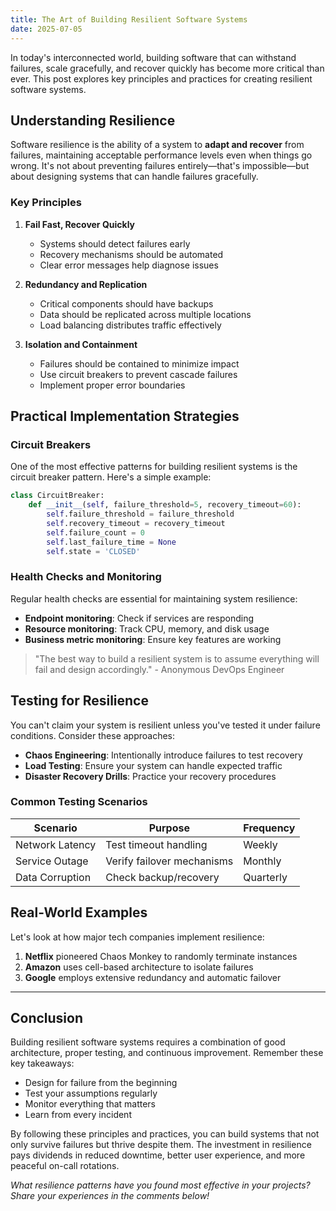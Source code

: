 ```yaml
---
title: The Art of Building Resilient Software Systems
date: 2025-07-05
---
```


In today's interconnected world, building software that can withstand failures, scale gracefully, and recover quickly has become more critical than ever. This post explores key principles and practices for creating resilient software systems.

## Understanding Resilience

Software resilience is the ability of a system to **adapt and recover** from failures, maintaining acceptable performance levels even when things go wrong. It's not about preventing failures entirely—that's impossible—but about designing systems that can handle failures gracefully.

### Key Principles

1. **Fail Fast, Recover Quickly**
   - Systems should detect failures early
   - Recovery mechanisms should be automated
   - Clear error messages help diagnose issues

2. **Redundancy and Replication**
   - Critical components should have backups
   - Data should be replicated across multiple locations
   - Load balancing distributes traffic effectively

3. **Isolation and Containment**
   - Failures should be contained to minimize impact
   - Use circuit breakers to prevent cascade failures
   - Implement proper error boundaries

## Practical Implementation Strategies

### Circuit Breakers

One of the most effective patterns for building resilient systems is the circuit breaker pattern. Here's a simple example:

```python
class CircuitBreaker:
    def __init__(self, failure_threshold=5, recovery_timeout=60):
        self.failure_threshold = failure_threshold
        self.recovery_timeout = recovery_timeout
        self.failure_count = 0
        self.last_failure_time = None
        self.state = 'CLOSED'
```

### Health Checks and Monitoring

Regular health checks are essential for maintaining system resilience:

- **Endpoint monitoring**: Check if services are responding
- **Resource monitoring**: Track CPU, memory, and disk usage
- **Business metric monitoring**: Ensure key features are working

> "The best way to build a resilient system is to assume everything will fail and design accordingly." - Anonymous DevOps Engineer

## Testing for Resilience

You can't claim your system is resilient unless you've tested it under failure conditions. Consider these approaches:

- **Chaos Engineering**: Intentionally introduce failures to test recovery
- **Load Testing**: Ensure your system can handle expected traffic
- **Disaster Recovery Drills**: Practice your recovery procedures

### Common Testing Scenarios

| Scenario | Purpose | Frequency |
|----------|---------|-----------|
| Network Latency | Test timeout handling | Weekly |
| Service Outage | Verify failover mechanisms | Monthly |
| Data Corruption | Check backup/recovery | Quarterly |

## Real-World Examples

Let's look at how major tech companies implement resilience:

1. **Netflix** pioneered Chaos Monkey to randomly terminate instances
2. **Amazon** uses cell-based architecture to isolate failures
3. **Google** employs extensive redundancy and automatic failover

---

## Conclusion

Building resilient software systems requires a combination of good architecture, proper testing, and continuous improvement. Remember these key takeaways:

- Design for failure from the beginning
- Test your assumptions regularly
- Monitor everything that matters
- Learn from every incident

By following these principles and practices, you can build systems that not only survive failures but thrive despite them. The investment in resilience pays dividends in reduced downtime, better user experience, and more peaceful on-call rotations.

*What resilience patterns have you found most effective in your projects? Share your experiences in the comments below!*